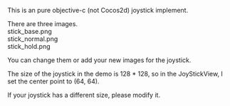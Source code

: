 This is an pure objective-c (not Cocos2d) joystick implement.

There are three images.  
stick_base.png  
stick_normal.png  
stick_hold.png  

You can change them or add your new images for the joystick.

The size of the joystick in the demo is 128 * 128, so in the JoyStickView, I set the center point to (64, 64). 
  
If your joystick has a different size, please modify it.

